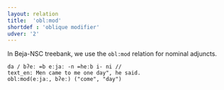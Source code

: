 ```yaml
---
layout: relation
title:  'obl:mod'
shortdef : 'oblique modifier'
udver: '2'
---
```


In Beja-NSC treebank, we use the `obl:mod` relation for nominal adjuncts.

~~~ sdparse
da / bʔeː =b eːjaː -n =heːb i- ni //
text_en: Men came to me one day", he said.
obl:mod(eːjaː, bʔeː) ("come", "day")
~~~

